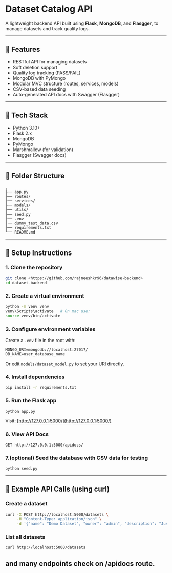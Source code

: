 # Dataset Catalog API

A lightweight backend API built using **Flask**, **MongoDB**, and **Flasgger**, to manage datasets and track quality logs.

---

## 🚀 Features

* RESTful API for managing datasets
* Soft deletion support
* Quality log tracking (PASS/FAIL)
* MongoDB with PyMongo
* Modular MVC structure (routes, services, models)
* CSV-based data seeding
* Auto-generated API docs with Swagger (Flasgger)

---

## 🧰 Tech Stack

* Python 3.10+
* Flask 2.x
* MongoDB
* PyMongo
* Marshmallow (for validation)
* Flasgger (Swagger docs)

---

## 📁 Folder Structure

```
.
├── app.py
├── routes/
├── services/
├── models/
├── utils/
├── seed.py
├── .env
│── dummy_test_data.csv   
├── requirements.txt
└── README.md
```

---

## 🔧 Setup Instructions

### 1. Clone the repository

```bash
git clone <https://github.com/rajneeshkr96/datawise-backend>
cd dataset-backend
```

### 2. Create a virtual environment

```bash
python -m venv venv
venv\Scripts\activate   # On mac use: 
source venv/bin/activate
```
### 3. Configure environment variables

Create a `.env` file in the root with:

```
MONGO_URI=mongodb://localhost:27017/
DB_NAME=user_database_name
```

Or edit `models/dataset_model.py` to set your URI directly.

### 4. Install dependencies

```bash
pip install -r requirements.txt
```


### 5. Run the Flask app

```bash
python app.py
```

Visit: [http://127.0.0.1:5000/](http://127.0.0.1:5000/)

### 6. View API Docs

```http
GET http://127.0.0.1:5000/apidocs/
```

### 7.(optional) Seed the database with CSV data for testing

```bash
python seed.py
```

---

## 🧪 Example API Calls (using curl)

### Create a dataset

```bash
curl -X POST http://localhost:5000/datasets \
     -H "Content-Type: application/json" \
     -d '{"name": "Demo Dataset", "owner": "admin", "description": "Just testing", "tags": ["test"]}'
```

### List all datasets

```bash
curl http://localhost:5000/datasets
```
 and many endpoints check on /apidocs route.
---


